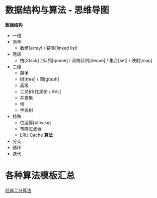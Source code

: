 # 数据结构与算法 - 思维导图
  **数据结构**
  - 一维
   - 简单
     - 数组[array] / 链表[linked list]
   - 高级
     - 栈[Stack] / 队列[queue] / 双向队列[deque] / 集合[set] / 映射[map]
  - 二维
    - 简单
     - 树[tree] / 图[graph]
    - 高级
     - 二叉树(红黑树 / AVL)
     - 并查集
     - 堆
     - 字典树
   - 特殊
     - 位运算[bitwise]
     - 布隆过滤器
     - LRU Cache
  **算法**
 - 分支
 - 循环
 - 迭代
# 各种算法模板汇总
[经典二分算法]()
